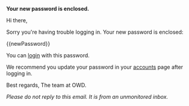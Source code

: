 **Your new password is enclosed.**

Hi there,

Sorry you're having trouble logging in. Your new password is enclosed:

{{newPassword}}

You can [login](https://onwhichdate.com/customer/login) with this password.

We recommend you update your password in your [accounts](https://onwhichdate.com/account) page after logging in.

Best regards,
The team at OWD.

_Please do not reply to this email. It is from an unmonitored inbox._